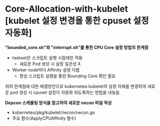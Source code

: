 Core-Allocation-with-kubelet    [kubelet 설정 변경을 통한 cpuset 설정 자동화]
==========================================================================

**"bounded_core.sh"와 "interrupt.sh"를 통한 CPU Core 설정 방법의 한계점**
 - taskset은 스크립트 실행 시점에만 적용
    - 새로운 Pod 생성 시 설정 일관성 X
 - Worker node마다 Affinity 설정 다름
    - 항상 스크립트 실행을 통한 Bounding Core 확인 필요

위의 한계점에 대한 해결방안으로 kubernetes kubelet의 설정 자체를 변경하여 새로운 pod 생성 시 cpuset 설정이 자동화 되도록하는 방법을 내놓음

**Depcon 스케줄링 방식을 참고하여 새로운 necon 파일 작성**
- kubernetes/pkg/kubelet/necon/necon.go
- 주요 함수(ApplyCPUAffinity 함수) 
